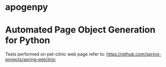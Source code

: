 # apogenpy
# Automated Page Object Generation for Python
Tests performed on pet-clinic web page refer to: https://github.com/spring-projects/spring-petclinic
